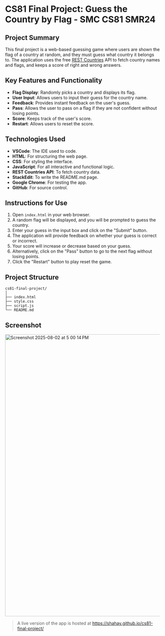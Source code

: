 # CS81 Final Project: Guess the Country by Flag - SMC CS81 SMR24

## Project Summary

This final project is a web-based guessing game where users are shown the flag of a country at random, and they must guess what country it belongs to. The application uses the free [REST Countries](https://restcountries.com/) API to fetch country names and flags, and keeps a  score of right and wrong answers.

## Key Features and Functionality

- **Flag Display**: Randomly picks a country and displays its flag.
- **User Input**: Allows users to input their guess for the country name.
- **Feedback**: Provides instant feedback on the user's guess.
- **Pass**: Allows the user to pass on a flag if they are not confident without losing points.
- **Score**: Keeps track of the user's score.
- **Restart**: Allows users to reset the score.

## Technologies Used

- **VSCode**: The IDE used to code.
- **HTML**: For structuring the web page.
- **CSS**: For styling the interface.
- **JavaScript**: For all interactive and functional logic.
- **REST Countries API**: To fetch country data.
- **StackEdit**: To write the README.md page.
- **Google Chrome**: For testing the app.
- **GitHub**: For source control.

## Instructions for Use

1.  Open `index.html` in your web browser.
2.  A random flag will be displayed, and you will be prompted to guess the country.
3.  Enter your guess in the input box and click on the "Submit" button.
4.  The application will provide feedback on whether your guess is correct or incorrect.
5.  Your score will increase or decrease based on your guess.
6.  Alternatively, click on the "Pass" button to go to the next flag without losing points.
7.  Click the "Restart" button to play reset the game.

## Project Structure

```
cs81-final-project/
│
├── index.html
├── style.css
├── script.js
└── README.md
```

## Screenshot
<img width="705" height="918" alt="Screenshot 2025-08-02 at 5 00 14 PM" src="https://github.com/user-attachments/assets/e987d517-6c9b-4f82-8fb9-29b59bacf626" />


> A live version of the app is hosted at
> https://shahay.github.io/cs81-final-project/
